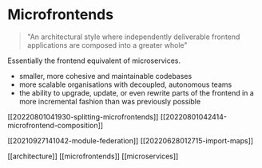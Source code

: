 # Microfrontends

> "An architectural style where independently deliverable frontend applications are composed into a greater whole"

Essentially the frontend equivalent of microservices.

- smaller, more cohesive and maintainable codebases
- more scalable organisations with decoupled, autonomous teams
- the ability to upgrade, update, or even rewrite parts of the frontend in a more incremental fashion than was previously possible

[[20220801041930-splitting-microfrontends]]
[[20220801042414-microfrontend-composition]]

[[20210927141042-module-federation]]
[[20220628012715-import-maps]]

[[architecture]]
[[microfrontends]]
[[microservices]]